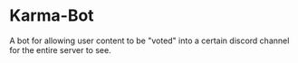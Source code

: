 # Karma-Bot
A bot for allowing user content to be "voted" into a certain discord channel for the entire server to see.
